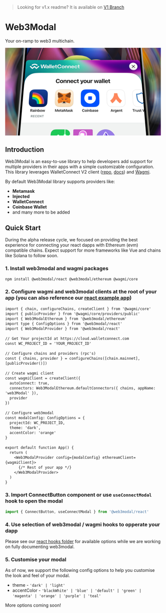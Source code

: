 > Looking for v1.x readme? It is available on [V1 Branch](https://github.com/WalletConnect/web3modal/tree/V1)

# Web3Modal

Your on-ramp to web3 multichain.

<p align="center">
<img src="./header.jpeg" alt="" border="0">
</p>

## Introduction

Web3Modal is an easy-to-use library to help developers add support for multiple providers in their apps with a simple customizable configuration. This library leverages WalletConnect V2 client ([repo](https://github.com/WalletConnect/walletconnect-monorepo/), [docs](https://docs.walletconnect.com/2.0/introduction/sign/)) and [Wagmi](https://wagmi.sh/).

By default Web3Modal library supports providers like:

- **Metamask**
- **Injected**
- **WalletConnect**
- **Coinbase Wallet**
- and many more to be added

## Quick Start

During the alpha release cycle, we focused on providing the best experience for connecting your react dapps with Ethereum (evm) compatible chains. Expect support for more frameworks like Vue and chains like Solana to follow soon.

### 1. Install web3modal and wagmi packages

```
npm install @web3modal/react @web3modal/ethereum @wagmi/core
```

### 2. Configure wagmi and web3modal clients at the root of your app (you can also reference our [react example app](https://github.com/WalletConnect/web3modal/tree/V2/examples/react))

```tsx
import { chain, configureChains, createClient } from '@wagmi/core'
import { publicProvider } from '@wagmi/core/providers/public'
import { Web3ModalEthereum } from '@web3modal/ethereum'
import type { ConfigOptions } from '@web3modal/react'
import { Web3ModalProvider } from '@web3modal/react'

// Get Your projectId at https://cloud.walletconnect.com
const WC_PROJECT_ID = 'YOUR_PROJECT_ID'

// Configure chains and providers (rpc's)
const { chains, provider } = configureChains([chain.mainnet], [publicProvider()])

// Create wagmi client
const wagmiClient = createClient({
  autoConnect: true,
  connectors: Web3ModalEthereum.defaultConnectors({ chains, appName: 'web3Modal' }),
  provider
})

// Configure web3modal
const modalConfig: ConfigOptions = {
  projectId: WC_PROJECT_ID,
  theme: 'dark',
  accentColor: 'orange'
}

export default function App() {
  return (
    <Web3ModalProvider config={modalConfig} ethereumClient={wagmiClient}>
      {/* Rest of your app */}
    </Web3ModalProvider>
  )
}
```

### 3. Import ConnectButton component or use `useConnectModal` hook to open the modal

```ts
import { ConnectButton, useConnectModal } from '@web3modal/react'
```

### 4. Use selection of web3modal / wagmi hooks to opperate your dapp

Please see our [react hooks folder](https://github.com/WalletConnect/web3modal/tree/V2/packages/react/src/hooks) for available options while we are working on fully documenting web3modal.

### 5. Customise your modal

As of now, we support the following config options to help you customise the look and feel of your modal.

- theme - `'dark' | 'light'`
- accentColor - `'blackWhite' | 'blue' | 'default' | 'green' | 'magenta' | 'orange' | 'purple' | 'teal'`

More options coming soon!
